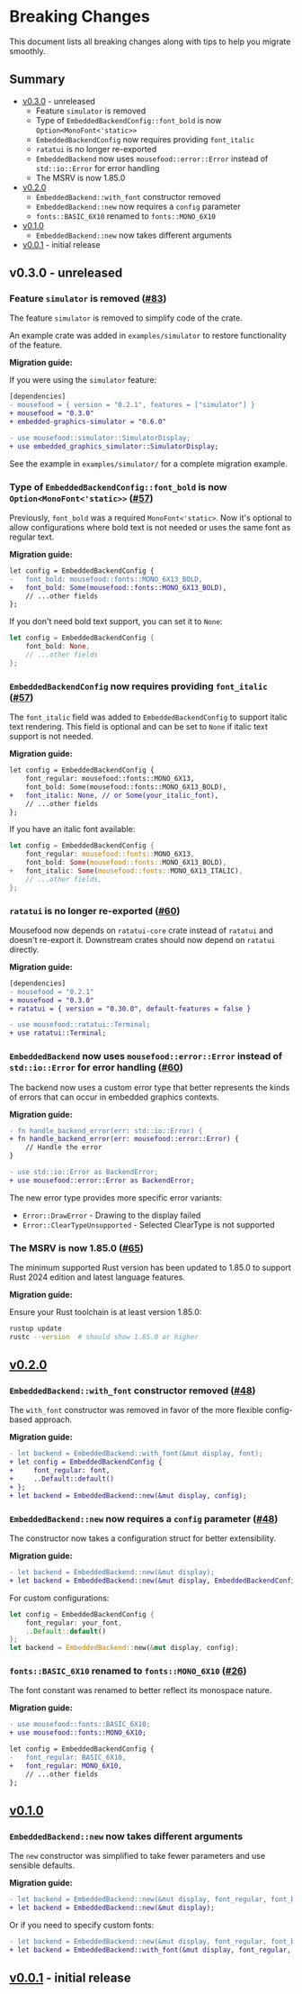 # Breaking Changes

This document lists all breaking changes along with tips to help you migrate smoothly.

## Summary

- [v0.3.0](#v030---unreleased) - unreleased
  - Feature `simulator` is removed
  - Type of `EmbeddedBackendConfig::font_bold` is now `Option<MonoFont<'static>>`
  - `EmbeddedBackendConfig` now requires providing `font_italic`
  - `ratatui` is no longer re-exported
  - `EmbeddedBackend` now uses `mousefood::error::Error` instead of
    `std::io::Error` for error handling
  - The MSRV is now 1.85.0
- [v0.2.0](#v020)
  - `EmbeddedBackend::with_font` constructor removed
  - `EmbeddedBackend::new` now requires a `config` parameter
  - `fonts::BASIC_6X10` renamed to `fonts::MONO_6X10`
- [v0.1.0](#v010)
  - `EmbeddedBackend::new` now takes different arguments
- [v0.0.1](#v001---initial-release) - initial release

## v0.3.0 - unreleased

### Feature `simulator` is removed ([#83])

[#83]: https://github.com/j-g00da/mousefood/pull/83

The feature `simulator` is removed to simplify code of the crate.

An example crate was added in `examples/simulator` to restore functionality of the feature.

**Migration guide:**

If you were using the `simulator` feature:

```diff
[dependencies]
- mousefood = { version = "0.2.1", features = ["simulator"] }
+ mousefood = "0.3.0"
+ embedded-graphics-simulator = "0.6.0"
```

```diff
- use mousefood::simulator::SimulatorDisplay;
+ use embedded_graphics_simulator::SimulatorDisplay;
```

See the example in `examples/simulator/` for a complete migration example.

### Type of `EmbeddedBackendConfig::font_bold` is now `Option<MonoFont<'static>>` ([#57])

[#57]: https://github.com/j-g00da/mousefood/pull/57

Previously, `font_bold` was a required `MonoFont<'static>`. Now it's optional to allow
configurations where bold text is not needed or uses the same font as regular text.

**Migration guide:**

```diff
let config = EmbeddedBackendConfig {
-   font_bold: mousefood::fonts::MONO_6X13_BOLD,
+   font_bold: Some(mousefood::fonts::MONO_6X13_BOLD),
    // ...other fields
};
```

If you don't need bold text support, you can set it to `None`:

```rust
let config = EmbeddedBackendConfig {
    font_bold: None,
    // ...other fields
};
```

### `EmbeddedBackendConfig` now requires providing `font_italic` ([#57])

The `font_italic` field was added to `EmbeddedBackendConfig` to support italic text rendering. This
field is optional and can be set to `None` if italic text support is not needed.

**Migration guide:**

```diff
let config = EmbeddedBackendConfig {
    font_regular: mousefood::fonts::MONO_6X13,
    font_bold: Some(mousefood::fonts::MONO_6X13_BOLD),
+   font_italic: None, // or Some(your_italic_font),
    // ...other fields
};
```

If you have an italic font available:

```rust
let config = EmbeddedBackendConfig {
    font_regular: mousefood::fonts::MONO_6X13,
    font_bold: Some(mousefood::fonts::MONO_6X13_BOLD),
+   font_italic: Some(mousefood::fonts::MONO_6X13_ITALIC),
    // ...other fields,
};
```

### `ratatui` is no longer re-exported ([#60])

[#60]: https://github.com/j-g00da/mousefood/pull/60

Mousefood now depends on `ratatui-core` crate instead of `ratatui` and doesn't
re-export it. Downstream crates should now depend on `ratatui` directly.

**Migration guide:**

```diff
[dependencies]
- mousefood = "0.2.1"
+ mousefood = "0.3.0"
+ ratatui = { version = "0.30.0", default-features = false }
```

```diff
- use mousefood::ratatui::Terminal;
+ use ratatui::Terminal;
```

### `EmbeddedBackend` now uses `mousefood::error::Error` instead of `std::io::Error` for error handling ([#60])

The backend now uses a custom error type that better represents the kinds of errors that can occur
in embedded graphics contexts.

**Migration guide:**

```diff
- fn handle_backend_error(err: std::io::Error) {
+ fn handle_backend_error(err: mousefood::error::Error) {
    // Handle the error
}
```

```diff
- use std::io::Error as BackendError;
+ use mousefood::error::Error as BackendError;
```

The new error type provides more specific error variants:

- `Error::DrawError` - Drawing to the display failed
- `Error::ClearTypeUnsupported` - Selected ClearType is not supported

### The MSRV is now 1.85.0 ([#65])

[#65]: https://github.com/j-g00da/mousefood/pull/65

The minimum supported Rust version has been updated to 1.85.0 to support Rust 2024 edition and
latest language features.

**Migration guide:**

Ensure your Rust toolchain is at least version 1.85.0:

```bash
rustup update
rustc --version  # should show 1.85.0 or higher
```

## [v0.2.0](https://github.com/j-g00da/mousefood/releases/tag/0.2.0)

### `EmbeddedBackend::with_font` constructor removed ([#48])

[#48]: https://github.com/j-g00da/mousefood/pull/75

The `with_font` constructor was removed in favor of the more flexible config-based approach.

**Migration guide:**

```diff
- let backend = EmbeddedBackend::with_font(&mut display, font);
+ let config = EmbeddedBackendConfig {
+     font_regular: font,
+     ..Default::default()
+ };
+ let backend = EmbeddedBackend::new(&mut display, config);
```

### `EmbeddedBackend::new` now requires a `config` parameter ([#48])

The constructor now takes a configuration struct for better extensibility.

**Migration guide:**

```diff
- let backend = EmbeddedBackend::new(&mut display);
+ let backend = EmbeddedBackend::new(&mut display, EmbeddedBackendConfig::default());
```

For custom configurations:

```rust
let config = EmbeddedBackendConfig {
    font_regular: your_font,
    ..Default::default()
};
let backend = EmbeddedBackend::new(&mut display, config);
```

### `fonts::BASIC_6X10` renamed to `fonts::MONO_6X10` ([#26])

[#26]: https://github.com/j-g00da/mousefood/pull/26

The font constant was renamed to better reflect its monospace nature.

**Migration guide:**

```diff
- use mousefood::fonts::BASIC_6X10;
+ use mousefood::fonts::MONO_6X10;
```

```diff
let config = EmbeddedBackendConfig {
-   font_regular: BASIC_6X10,
+   font_regular: MONO_6X10,
    // ...other fields
};
```

## [v0.1.0](https://github.com/j-g00da/mousefood/releases/tag/0.1.0)

### `EmbeddedBackend::new` now takes different arguments

The `new` constructor was simplified to take fewer parameters and use sensible defaults.

**Migration guide:**

```diff
- let backend = EmbeddedBackend::new(&mut display, font_regular, font_bold);
+ let backend = EmbeddedBackend::new(&mut display);
```

Or if you need to specify custom fonts:

```diff
- let backend = EmbeddedBackend::new(&mut display, font_regular, font_bold);
+ let backend = EmbeddedBackend::with_font(&mut display, font_regular, font_bold);
```

## [v0.0.1](https://github.com/j-g00da/mousefood/releases/tag/0.0.1) - initial release
